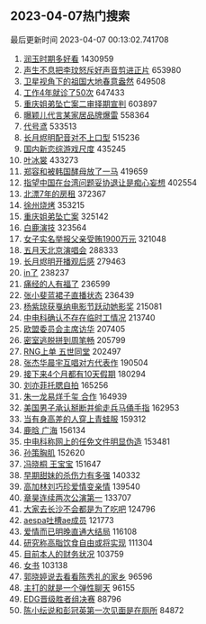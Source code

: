 ## 2023-04-07热门搜索 
最后更新时间 2023-04-07 00:13:02.741708 
1. [润玉时期多好看](https://s.weibo.com/weibo?q=%E6%B6%A6%E7%8E%89%E6%97%B6%E6%9C%9F%E5%A4%9A%E5%A5%BD%E7%9C%8B&t=31&band_rank=1&Refer=top) 1430959
1. [声生不息把李玟怒斥好声音剪进正片](https://s.weibo.com/weibo?q=%23%E5%A3%B0%E7%94%9F%E4%B8%8D%E6%81%AF%E6%8A%8A%E6%9D%8E%E7%8E%9F%E6%80%92%E6%96%A5%E5%A5%BD%E5%A3%B0%E9%9F%B3%E5%89%AA%E8%BF%9B%E6%AD%A3%E7%89%87%23&t=31&band_rank=2&Refer=top) 653980
1. [卫星视角下的祖国大地春意盎然](https://s.weibo.com/weibo?q=%23%E5%8D%AB%E6%98%9F%E8%A7%86%E8%A7%92%E4%B8%8B%E7%9A%84%E7%A5%96%E5%9B%BD%E5%A4%A7%E5%9C%B0%E6%98%A5%E6%84%8F%E7%9B%8E%E7%84%B6%23&t=31&band_rank=3&Refer=top) 649508
1. [工作4年就诊了50次](https://s.weibo.com/weibo?q=%23%E5%B7%A5%E4%BD%9C4%E5%B9%B4%E5%B0%B1%E8%AF%8A%E4%BA%8650%E6%AC%A1%23&t=31&band_rank=4&Refer=top) 647433
1. [重庆姐弟坠亡案二审择期宣判](https://s.weibo.com/weibo?q=%23%E9%87%8D%E5%BA%86%E5%A7%90%E5%BC%9F%E5%9D%A0%E4%BA%A1%E6%A1%88%E4%BA%8C%E5%AE%A1%E6%8B%A9%E6%9C%9F%E5%AE%A3%E5%88%A4%23&t=31&band_rank=5&Refer=top) 603897
1. [曝颖儿代言某家居品牌爆雷](https://s.weibo.com/weibo?q=%23%E6%9B%9D%E9%A2%96%E5%84%BF%E4%BB%A3%E8%A8%80%E6%9F%90%E5%AE%B6%E5%B1%85%E5%93%81%E7%89%8C%E7%88%86%E9%9B%B7%23&t=31&band_rank=6&Refer=top) 558364
1. [代号鸢](https://s.weibo.com/weibo?q=%E4%BB%A3%E5%8F%B7%E9%B8%A2&t=31&band_rank=7&Refer=top) 533513
1. [长月烬明配音对不上口型](https://s.weibo.com/weibo?q=%E9%95%BF%E6%9C%88%E7%83%AC%E6%98%8E%E9%85%8D%E9%9F%B3%E5%AF%B9%E4%B8%8D%E4%B8%8A%E5%8F%A3%E5%9E%8B&t=31&band_rank=8&Refer=top) 515236
1. [国内新恋综游戏尺度](https://s.weibo.com/weibo?q=%23%E5%9B%BD%E5%86%85%E6%96%B0%E6%81%8B%E7%BB%BC%E6%B8%B8%E6%88%8F%E5%B0%BA%E5%BA%A6%23&t=31&band_rank=9&Refer=top) 435245
1. [叶冰裳](https://s.weibo.com/weibo?q=%E5%8F%B6%E5%86%B0%E8%A3%B3&t=31&band_rank=10&Refer=top) 433273
1. [郑容和被韩国酵母放了一马](https://s.weibo.com/weibo?q=%23%E9%83%91%E5%AE%B9%E5%92%8C%E8%A2%AB%E9%9F%A9%E5%9B%BD%E9%85%B5%E6%AF%8D%E6%94%BE%E4%BA%86%E4%B8%80%E9%A9%AC%23&t=31&band_rank=11&Refer=top) 419659
1. [指望中国在台湾问题妥协退让是痴心妄想](https://s.weibo.com/weibo?q=%23%E6%8C%87%E6%9C%9B%E4%B8%AD%E5%9B%BD%E5%9C%A8%E5%8F%B0%E6%B9%BE%E9%97%AE%E9%A2%98%E5%A6%A5%E5%8D%8F%E9%80%80%E8%AE%A9%E6%98%AF%E7%97%B4%E5%BF%83%E5%A6%84%E6%83%B3%23&t=31&band_rank=12&Refer=top) 402554
1. [北漂7年的房租](https://s.weibo.com/weibo?q=%23%E5%8C%97%E6%BC%827%E5%B9%B4%E7%9A%84%E6%88%BF%E7%A7%9F%23&t=31&band_rank=13&Refer=top) 372367
1. [徐州烧烤](https://s.weibo.com/weibo?q=%E5%BE%90%E5%B7%9E%E7%83%A7%E7%83%A4&t=31&band_rank=14&Refer=top) 353215
1. [重庆姐弟坠亡案](https://s.weibo.com/weibo?q=%E9%87%8D%E5%BA%86%E5%A7%90%E5%BC%9F%E5%9D%A0%E4%BA%A1%E6%A1%88&t=31&band_rank=15&Refer=top) 325142
1. [白鹿演技](https://s.weibo.com/weibo?q=%23%E7%99%BD%E9%B9%BF%E6%BC%94%E6%8A%80%23&t=31&band_rank=16&Refer=top) 323564
1. [女子实名举报父亲受贿1900万元](https://s.weibo.com/weibo?q=%23%E5%A5%B3%E5%AD%90%E5%AE%9E%E5%90%8D%E4%B8%BE%E6%8A%A5%E7%88%B6%E4%BA%B2%E5%8F%97%E8%B4%BF1900%E4%B8%87%E5%85%83%23&t=31&band_rank=17&Refer=top) 321048
1. [五月天北京演唱会](https://s.weibo.com/weibo?q=%E4%BA%94%E6%9C%88%E5%A4%A9%E5%8C%97%E4%BA%AC%E6%BC%94%E5%94%B1%E4%BC%9A&t=31&band_rank=18&Refer=top) 288333
1. [长月烬明开播观后感](https://s.weibo.com/weibo?q=%23%E9%95%BF%E6%9C%88%E7%83%AC%E6%98%8E%E5%BC%80%E6%92%AD%E8%A7%82%E5%90%8E%E6%84%9F%23&t=31&band_rank=19&Refer=top) 279463
1. [in了](https://s.weibo.com/weibo?q=in%E4%BA%86&t=31&band_rank=20&Refer=top) 238237
1. [痛经的人有福了](https://s.weibo.com/weibo?q=%23%E7%97%9B%E7%BB%8F%E7%9A%84%E4%BA%BA%E6%9C%89%E7%A6%8F%E4%BA%86%23&t=31&band_rank=21&Refer=top) 236599
1. [张小斐蓝裙子直播状态](https://s.weibo.com/weibo?q=%23%E5%BC%A0%E5%B0%8F%E6%96%90%E8%93%9D%E8%A3%99%E5%AD%90%E7%9B%B4%E6%92%AD%E7%8A%B6%E6%80%81%23&t=31&band_rank=22&Refer=top) 236439
1. [杨紫琼获戛纳电影节跃动她影奖](https://s.weibo.com/weibo?q=%23%E6%9D%A8%E7%B4%AB%E7%90%BC%E8%8E%B7%E6%88%9B%E7%BA%B3%E7%94%B5%E5%BD%B1%E8%8A%82%E8%B7%83%E5%8A%A8%E5%A5%B9%E5%BD%B1%E5%A5%96%23&t=31&band_rank=23&Refer=top) 215081
1. [中电科确认不存在临时工情况](https://s.weibo.com/weibo?q=%23%E4%B8%AD%E7%94%B5%E7%A7%91%E7%A1%AE%E8%AE%A4%E4%B8%8D%E5%AD%98%E5%9C%A8%E4%B8%B4%E6%97%B6%E5%B7%A5%E6%83%85%E5%86%B5%23&t=31&band_rank=24&Refer=top) 213740
1. [欧盟委员会主席访华](https://s.weibo.com/weibo?q=%23%E6%AC%A7%E7%9B%9F%E5%A7%94%E5%91%98%E4%BC%9A%E4%B8%BB%E5%B8%AD%E8%AE%BF%E5%8D%8E%23&t=31&band_rank=25&Refer=top) 207405
1. [密室逃脱拼到周笔畅](https://s.weibo.com/weibo?q=%E5%AF%86%E5%AE%A4%E9%80%83%E8%84%B1%E6%8B%BC%E5%88%B0%E5%91%A8%E7%AC%94%E7%95%85&t=31&band_rank=26&Refer=top) 205799
1. [RNG上单 五世同堂](https://s.weibo.com/weibo?q=RNG%E4%B8%8A%E5%8D%95%20%E4%BA%94%E4%B8%96%E5%90%8C%E5%A0%82&t=31&band_rank=27&Refer=top) 202497
1. [张杰华晨宇互唱对方代表作](https://s.weibo.com/weibo?q=%23%E5%BC%A0%E6%9D%B0%E5%8D%8E%E6%99%A8%E5%AE%87%E4%BA%92%E5%94%B1%E5%AF%B9%E6%96%B9%E4%BB%A3%E8%A1%A8%E4%BD%9C%23&t=31&band_rank=28&Refer=top) 190504
1. [接下来4个月都有10天假期](https://s.weibo.com/weibo?q=%23%E6%8E%A5%E4%B8%8B%E6%9D%A54%E4%B8%AA%E6%9C%88%E9%83%BD%E6%9C%8910%E5%A4%A9%E5%81%87%E6%9C%9F%23&t=31&band_rank=29&Refer=top) 180294
1. [刘亦菲托腮自拍](https://s.weibo.com/weibo?q=%23%E5%88%98%E4%BA%A6%E8%8F%B2%E6%89%98%E8%85%AE%E8%87%AA%E6%8B%8D%23&t=31&band_rank=30&Refer=top) 165256
1. [朱一龙易烊千玺 合作](https://s.weibo.com/weibo?q=%E6%9C%B1%E4%B8%80%E9%BE%99%E6%98%93%E7%83%8A%E5%8D%83%E7%8E%BA%20%E5%90%88%E4%BD%9C&t=31&band_rank=31&Refer=top) 164939
1. [美国男子承认掰断并偷走兵马俑手指](https://s.weibo.com/weibo?q=%23%E7%BE%8E%E5%9B%BD%E7%94%B7%E5%AD%90%E6%89%BF%E8%AE%A4%E6%8E%B0%E6%96%AD%E5%B9%B6%E5%81%B7%E8%B5%B0%E5%85%B5%E9%A9%AC%E4%BF%91%E6%89%8B%E6%8C%87%23&t=31&band_rank=32&Refer=top) 162953
1. [当有身高差的人穿上青蛙服](https://s.weibo.com/weibo?q=%23%E5%BD%93%E6%9C%89%E8%BA%AB%E9%AB%98%E5%B7%AE%E7%9A%84%E4%BA%BA%E7%A9%BF%E4%B8%8A%E9%9D%92%E8%9B%99%E6%9C%8D%23&t=31&band_rank=33&Refer=top) 159312
1. [鹿晗 广海](https://s.weibo.com/weibo?q=%E9%B9%BF%E6%99%97%20%E5%B9%BF%E6%B5%B7&t=31&band_rank=34&Refer=top) 156134
1. [中电科称网上的任免文件明显伪造](https://s.weibo.com/weibo?q=%23%E4%B8%AD%E7%94%B5%E7%A7%91%E7%A7%B0%E7%BD%91%E4%B8%8A%E7%9A%84%E4%BB%BB%E5%85%8D%E6%96%87%E4%BB%B6%E6%98%8E%E6%98%BE%E4%BC%AA%E9%80%A0%23&t=31&band_rank=35&Refer=top) 153481
1. [孙策胸肌](https://s.weibo.com/weibo?q=%E5%AD%99%E7%AD%96%E8%83%B8%E8%82%8C&t=31&band_rank=36&Refer=top) 152620
1. [冯晓桐 王宝宝](https://s.weibo.com/weibo?q=%E5%86%AF%E6%99%93%E6%A1%90%20%E7%8E%8B%E5%AE%9D%E5%AE%9D&t=31&band_rank=37&Refer=top) 151647
1. [早期甜妹的杀伤力有多强](https://s.weibo.com/weibo?q=%23%E6%97%A9%E6%9C%9F%E7%94%9C%E5%A6%B9%E7%9A%84%E6%9D%80%E4%BC%A4%E5%8A%9B%E6%9C%89%E5%A4%9A%E5%BC%BA%23&t=31&band_rank=38&Refer=top) 140332
1. [高加林刘巧珍爱情变亲情](https://s.weibo.com/weibo?q=%23%E9%AB%98%E5%8A%A0%E6%9E%97%E5%88%98%E5%B7%A7%E7%8F%8D%E7%88%B1%E6%83%85%E5%8F%98%E4%BA%B2%E6%83%85%23&t=31&band_rank=39&Refer=top) 139540
1. [章昊连续两次公演第一](https://s.weibo.com/weibo?q=%23%E7%AB%A0%E6%98%8A%E8%BF%9E%E7%BB%AD%E4%B8%A4%E6%AC%A1%E5%85%AC%E6%BC%94%E7%AC%AC%E4%B8%80%23&t=31&band_rank=40&Refer=top) 133707
1. [大家去长沙不会都是为了吃吧](https://s.weibo.com/weibo?q=%23%E5%A4%A7%E5%AE%B6%E5%8E%BB%E9%95%BF%E6%B2%99%E4%B8%8D%E4%BC%9A%E9%83%BD%E6%98%AF%E4%B8%BA%E4%BA%86%E5%90%83%E5%90%A7%23&t=31&band_rank=41&Refer=top) 124796
1. [aespa吐槽ae成员](https://s.weibo.com/weibo?q=%23aespa%E5%90%90%E6%A7%BDae%E6%88%90%E5%91%98%23&t=31&band_rank=42&Refer=top) 121773
1. [爱情而已明晚直通大结局](https://s.weibo.com/weibo?q=%23%E7%88%B1%E6%83%85%E8%80%8C%E5%B7%B2%E6%98%8E%E6%99%9A%E7%9B%B4%E9%80%9A%E5%A4%A7%E7%BB%93%E5%B1%80%23&t=31&band_rank=43&Refer=top) 116108
1. [研究称高脂饮食自由或将实现](https://s.weibo.com/weibo?q=%23%E7%A0%94%E7%A9%B6%E7%A7%B0%E9%AB%98%E8%84%82%E9%A5%AE%E9%A3%9F%E8%87%AA%E7%94%B1%E6%88%96%E5%B0%86%E5%AE%9E%E7%8E%B0%23&t=31&band_rank=44&Refer=top) 111304
1. [目前本人的财务状况](https://s.weibo.com/weibo?q=%23%E7%9B%AE%E5%89%8D%E6%9C%AC%E4%BA%BA%E7%9A%84%E8%B4%A2%E5%8A%A1%E7%8A%B6%E5%86%B5%23&t=31&band_rank=45&Refer=top) 103759
1. [女书](https://s.weibo.com/weibo?q=%E5%A5%B3%E4%B9%A6&t=31&band_rank=46&Refer=top) 103138
1. [郭晓婷说去看看陈秀礼的家乡](https://s.weibo.com/weibo?q=%23%E9%83%AD%E6%99%93%E5%A9%B7%E8%AF%B4%E5%8E%BB%E7%9C%8B%E7%9C%8B%E9%99%88%E7%A7%80%E7%A4%BC%E7%9A%84%E5%AE%B6%E4%B9%A1%23&t=31&band_rank=47&Refer=top) 96596
1. [主打的就是一个弹性聊天](https://s.weibo.com/weibo?q=%23%E4%B8%BB%E6%89%93%E7%9A%84%E5%B0%B1%E6%98%AF%E4%B8%80%E4%B8%AA%E5%BC%B9%E6%80%A7%E8%81%8A%E5%A4%A9%23&t=31&band_rank=48&Refer=top) 96155
1. [EDG晋级胜者组决赛](https://s.weibo.com/weibo?q=%23EDG%E6%99%8B%E7%BA%A7%E8%83%9C%E8%80%85%E7%BB%84%E5%86%B3%E8%B5%9B%23&t=31&band_rank=49&Refer=top) 88796
1. [陈小纭说和彭冠英第一次见面是在厕所](https://s.weibo.com/weibo?q=%23%E9%99%88%E5%B0%8F%E7%BA%AD%E8%AF%B4%E5%92%8C%E5%BD%AD%E5%86%A0%E8%8B%B1%E7%AC%AC%E4%B8%80%E6%AC%A1%E8%A7%81%E9%9D%A2%E6%98%AF%E5%9C%A8%E5%8E%95%E6%89%80%23&t=31&band_rank=50&Refer=top) 84872
